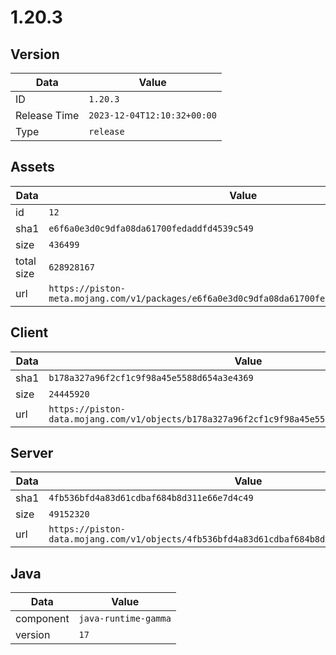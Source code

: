 # 1.20.3

## Version

|**Data**        | **Value**                 |
|----------------|-------------------------|
| ID   | ```1.20.3```   |
| Release Time   | ```2023-12-04T12:10:32+00:00```   |
| Type   | ```release```   |

## Assets

|**Data**        | **Value**                 |
|----------------|-------------------------|
| id   | ```12```   |
| sha1   | ```e6f6a0e3d0c9dfa08da61700fedaddfd4539c549```   |
| size   | ```436499```   |
| total size  | ```628928167```  |
| url       | ```https://piston-meta.mojang.com/v1/packages/e6f6a0e3d0c9dfa08da61700fedaddfd4539c549/12.json``` |

## Client

|**Data**        | **Value**                 |
|----------------|-------------------------|
| sha1   | ```b178a327a96f2cf1c9f98a45e5588d654a3e4369```   |
| size   | ```24445920```   |
| url       | ```https://piston-data.mojang.com/v1/objects/b178a327a96f2cf1c9f98a45e5588d654a3e4369/client.jar``` |

## Server

|**Data**        | **Value**                 |
|----------------|-------------------------|
| sha1   | ```4fb536bfd4a83d61cdbaf684b8d311e66e7d4c49```   |
| size   | ```49152320```   |
| url       | ```https://piston-data.mojang.com/v1/objects/4fb536bfd4a83d61cdbaf684b8d311e66e7d4c49/server.jar``` |

## Java

|**Data**        | **Value**                 |
|----------------|-------------------------|
| component   | ```java-runtime-gamma```   |
| version   | ```17```   |